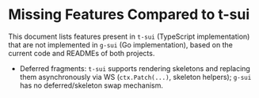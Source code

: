 # Missing Features Compared to t-sui

This document lists features present in `t-sui` (TypeScript implementation) that are not implemented in `g-sui` (Go implementation), based on the current code and READMEs of both projects.

- Deferred fragments: `t-sui` supports rendering skeletons and replacing them asynchronously via WS (`ctx.Patch(...)`, skeleton helpers); `g-sui` has no deferred/skeleton swap mechanism.

